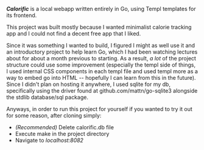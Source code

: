 ***Calorific*** is a local webapp written entirely in Go, using Templ templates for its frontend. 

This project was built mostly because I wanted minimalist calorie tracking app and I could not find a decent free app that I liked.

Since it was something I wanted to build, I figured I might as well use it and an introductory project to help learn Go, which I had been watching lectures about for about a month previous to starting. As a result, *a lot* of the project structure could use some improvement (especially the templ side of things, I used internal CSS components in each templ file and used templ more as a way to embed go into HTML -- hopefully I can learn from this in the future). Since I didn't plan on hosting it anywhere, I used sqlite for my db, specifically using the driver found at github.com/mattn/go-sqlite3 alongside the stdlib database/sql package.


Anyways, in order to run this project for yourself if you wanted to try it out for some reason, after cloning simply:
* *(Recommended)* Delete calorific.db file 
* Execute make in the project directory
* Navigate to *localhost:8082*

